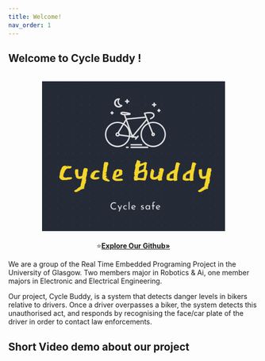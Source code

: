 ```yaml
---
title: Welcome!
nav_order: 1
---
```

## Welcome to Cycle Buddy !
<p align="center">
    <br>
    <img src="images/Logo.png" alt="Logo" >
    <br><br>
    ⭐️<a href="https://github.com/OmarJabri7/Cycle_Buddy"><strong>Explore Our Github»</strong></a>
</p>

We are a group of the Real Time Embedded Programing Project in the University of Glasgow.  Two members major in Robotics & Ai, one member majors in Electronic and Electrical Engineering.<br>

Our project, Cycle Buddy, is a system that detects danger levels in bikers relative to drivers. Once a driver overpasses a biker, the system detects this unauthorised act, and responds by recognising the face/car plate of the driver in order to contact law enforcements. <br />

## Short Video demo about our project 

